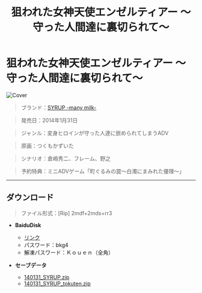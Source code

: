 ﻿---
layout: mypost
title: 狙われた女神天使エンゼルティアー ～守った人間達に裏切られて～
categories: [SYRUP -many milk-]
---

# 狙われた女神天使エンゼルティアー ～守った人間達に裏切られて～

![Cover](140131_SYRUP.jpg)

> ブランド：<a href="https://syrup-soft.com/" target="_blank">SYRUP -many milk-</a>

> 発売日：2014年1月31日

> ジャンル：変身ヒロインが守った人達に嵌められてしまうADV

> 原画：つくもかずいた

> シナリオ：倉嶋秀二、フレーム、野之

> 予約特典：ミニADVゲーム「町ぐるみの罠～白濁にまみれた優理～」

---
## ダウンロード
> ファイル形式：[Rip] 2mdf+2mds+rr3

  - **BaiduDisk**

    - [リンク](https://pan.baidu.com/s/1ZNCKutPdIzueBwsnRULeow)
    - パスワード：bkg4
    - 解凍パスワード：Ｋｏｕｅｎ（全角）
  - **セーブデータ**

    - [140131_SYRUP.zip](140131_SYRUP.zip)
    - [140131_SYRUP_tokuten.zip](140131_SYRUP_tokuten.zip)
